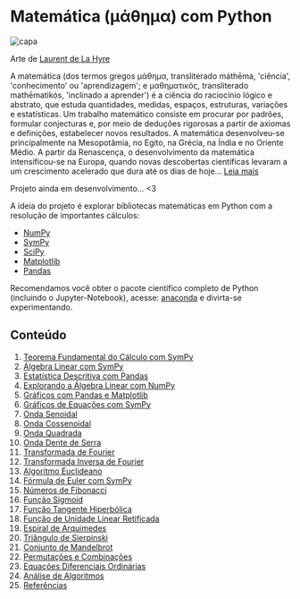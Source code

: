 # Matemática (μάθημα) com Python

![capa](https://i.imgur.com/Z37kloc.jpg "capa")

Arte de [Laurent de La Hyre](https://en.wikipedia.org/wiki/Laurent_de_La_Hyre)

A matemática (dos termos gregos μάθημα, transliterado máthēma, 'ciência', 'conhecimento' ou 'aprendizagem'; e μαθηματικός, transliterado mathēmatikós, 'inclinado a aprender') é a ciência do raciocínio lógico e abstrato, que estuda quantidades, medidas, espaços, estruturas, variações e estatísticas. Um trabalho matemático consiste em procurar por padrões, formular conjecturas e, por meio de deduções rigorosas a partir de axiomas e definições, estabelecer novos resultados. A matemática desenvolveu-se principalmente na Mesopotâmia, no Egito, na Grécia, na Índia e no Oriente Médio. A partir da Renascença, o desenvolvimento da matemática intensificou-se na Europa, quando novas descobertas científicas levaram a um crescimento acelerado que dura até os dias de hoje... [Leia mais](https://pt.wikipedia.org/wiki/Matem%C3%A1tica)

Projeto ainda em desenvolvimento... <3

A ideia do projeto é explorar bibliotecas matemáticas em Python com a resolução de importantes cálculos:

- [NumPy](http://www.numpy.org/)
- [SymPy](https://www.sympy.org/en/index.html)
- [SciPy](https://www.scipy.org/)
- [Matplotlib](https://matplotlib.org/)
- [Pandas](https://pandas.pydata.org/)

Recomendamos você obter o pacote científico completo de Python (incluindo o Jupyter-Notebook), acesse: [anaconda](https://www.anaconda.com/distribution/) e divirta-se experimentando.

## Conteúdo

01. [Teorema Fundamental do Cálculo com SymPy](https://nbviewer.jupyter.org/github/the-akira/Python-Matematica/blob/master/jupyter_notebooks/calculo.ipynb)
02. [Álgebra Linear com SymPy](https://nbviewer.jupyter.org/github/the-akira/Python-Matematica/blob/master/jupyter_notebooks/linear_algebra.ipynb)
03. [Estatística Descritiva com Pandas](https://nbviewer.jupyter.org/github/the-akira/Python-Matematica/blob/master/jupyter_notebooks/estatistica_descritiva.ipynb)
04. [Explorando a Álgebra Linear com NumPy](https://nbviewer.jupyter.org/github/the-akira/Python-Matematica/blob/master/jupyter_notebooks/explorando_numpy.ipynb)
05. [Gráficos com Pandas e Matplotlib](https://nbviewer.jupyter.org/github/the-akira/Python-Matematica/blob/master/jupyter_notebooks/pandas_graficos.ipynb)
06. [Gráficos de Equações com SymPy](https://nbviewer.jupyter.org/github/the-akira/Python-Matematica/blob/master/jupyter_notebooks/sympy_graficos.ipynb)
07. [Onda Senoidal](https://nbviewer.jupyter.org/github/the-akira/Python-Matematica/blob/master/jupyter_notebooks/onda_senoidal.ipynb)
08. [Onda Cossenoidal](https://nbviewer.jupyter.org/github/the-akira/Python-Matematica/blob/master/jupyter_notebooks/onda_cossenoidal.ipynb)
09. [Onda Quadrada](https://nbviewer.jupyter.org/github/the-akira/Python-Matematica/blob/master/jupyter_notebooks/onda_quadrada.ipynb)
10. [Onda Dente de Serra](https://nbviewer.jupyter.org/github/the-akira/Python-Matematica/blob/master/jupyter_notebooks/onda_dente_de_serra.ipynb)
11. [Transformada de Fourier](https://nbviewer.jupyter.org/github/the-akira/Python-Matematica/blob/master/jupyter_notebooks/transformada_de_fourier.ipynb)
12. [Transformada Inversa de Fourier](https://nbviewer.jupyter.org/github/the-akira/Python-Matematica/blob/master/jupyter_notebooks/transformada_inversa_de_fourier.ipynb)
13. [Algoritmo Euclideano](https://nbviewer.jupyter.org/github/the-akira/Python-Matematica/blob/master/jupyter_notebooks/euclides.ipynb)
14. [Fórmula de Euler com SymPy](https://nbviewer.jupyter.org/github/the-akira/Python-Matematica/blob/master/jupyter_notebooks/formula_euler.ipynb)
15. [Números de Fibonacci](https://nbviewer.jupyter.org/github/the-akira/Python-Matematica/blob/master/jupyter_notebooks/fibonacci_numeros.ipynb)
16. [Função Sigmoid](https://nbviewer.jupyter.org/github/the-akira/Python-Matematica/blob/master/jupyter_notebooks/funcao_sigmoid.ipynb)
17. [Função Tangente Hiperbólica](https://nbviewer.jupyter.org/github/the-akira/Python-Matematica/blob/master/jupyter_notebooks/funcao_tanh.ipynb)
18. [Função de Unidade Linear Retificada](https://nbviewer.jupyter.org/github/the-akira/Python-Matematica/blob/master/jupyter_notebooks/funcao_relu.ipynb)
19. [Espiral de Arquimedes](https://nbviewer.jupyter.org/github/the-akira/Python-Matematica/blob/master/jupyter_notebooks/espiral_arquimedes.ipynb)
20. [Triângulo de Sierpinski](https://nbviewer.jupyter.org/github/the-akira/Python-Matematica/blob/master/jupyter_notebooks/triangulo_sierpinski.ipynb)
21. [Conjunto de Mandelbrot](https://nbviewer.jupyter.org/github/the-akira/Python-Matematica/blob/master/jupyter_notebooks/conjuntomandelbrot.ipynb)
22. [Permutações e Combinações](https://nbviewer.jupyter.org/github/the-akira/Python-Matematica/blob/master/jupyter_notebooks/perm_comb.ipynb)
23. [Equações Diferenciais Ordinárias](https://nbviewer.jupyter.org/github/the-akira/Python-Matematica/blob/master/jupyter_notebooks/equacoes_diferenciais.ipynb)
24. [Análise de Algoritmos](https://nbviewer.jupyter.org/github/the-akira/Python-Matematica/blob/master/jupyter_notebooks/analise_algoritmos.ipynb)
25. [Referências](https://github.com/the-akira/Python-Matematica/blob/master/referencias.md)
